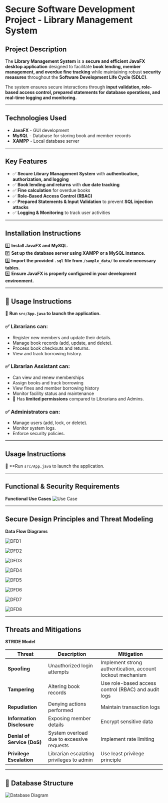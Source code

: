 # **Secure Software Development Project - Library Management System**

## **Project Description**
The **Library Management System** is a **secure and efficient JavaFX desktop application** designed to facilitate **book lending, member management, and overdue fine tracking** while maintaining robust **security measures** throughout the **Software Development Life Cycle (SDLC)**. 

The system ensures secure interactions through **input validation, role-based access control, prepared statements for database operations, and real-time logging and monitoring.**

---

## **Technologies Used**
- **JavaFX** - GUI development  
- **MySQL** - Database for storing book and member records  
- **XAMPP** - Local database server  

---

## **Key Features**
- ✅ **Secure Library Management System** with **authentication, authorization, and logging**
- ✅ **Book lending and returns** with **due date tracking**
- ✅ **Fine calculation** for overdue books  
- ✅ **Role-Based Access Control (RBAC)** 
- ✅ **Prepared Statements & Input Validation** to prevent **SQL injection attacks**  
- ✅ **Logging & Monitoring** to track user activities  

---
## **Installation Instructions**
1️⃣ **Install JavaFX and MySQL.**  
2️⃣ **Set up the database server using XAMPP or a MySQL instance.**  
3️⃣ **Import the provided `.sql` file from `/sample_data/` to create necessary tables.**  
4️⃣ **Ensure JavaFX is properly configured in your development environment.**  

---
## 📌 Usage Instructions

📌 **Run `src/App.java` to launch the application.**

### ✅ Librarians can:
- Register new members and update their details.
- Manage book records (add, update, and delete).
- Process book checkouts and returns.
- View and track borrowing history.

### ✅ Librarian Assistant can:
- Can view and renew memberships
- Assign books and track borrowing
- View fines and member borrowing history
- Monitor facility status and maintenance
- 📌 Has **limited permissions** compared to Librarians and Admins.

### ✅ Administrators can:
- Manage users (add, lock, or delete).
- Monitor system logs.
- Enforce security policies.

---

## **Usage Instructions**
📌 **Run `src/App.java` to launch the application.


---
## **Functional & Security Requirements**
**Functional Use Cases**
![Use Case](images/UseCaseDiagram.png)




---
## **Secure Design Principles and Threat Modeling**
**Data Flow Diagrams**

![DFD1](images/DFD1.png)


![DFD2](images/DFD2.png)


![DFD3](images/DFD3.png)


![DFD4](images/DFD4.png)


![DFD5](images/DFD5.png)

![DFD6](images/DFD6.png)


![DFD7](images/DFD7.png)


![DFD8](images/DFD8.png)



---
## **Threats and Mitigations**
**STRIDE Model**

| Threat                 | Description                                  |Mitigation                                  |
|---------------------------|---------------------------------------------|---------------------------------------------|
| **Spoofing**              | Unauthorized login attempts  | Implement strong authentication, account lockout mechanism |
| **Tampering**             | Altering book records     | Use role-based access control (RBAC) and audit logs |
| **Repudiation**           | Denying actions performed              | Maintain transaction logs |
| **Information Disclosure**| Exposing member details     | Encrypt sensitive data |
| **Denial of Service (DoS)**| System overload due to excessive requests   | Implement rate limiting |
| **Privilege Escalation**  | Librarian escalating privileges to admin   | Use least privilege principle |
---
## **📂 Database Structure**

![Database Diagram](images/DatabaseDiagram.png)





